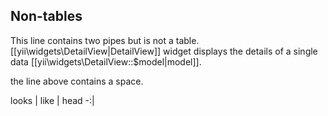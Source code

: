 Non-tables
----------

This line contains two pipes but is not a table. [[yii\widgets\DetailView|DetailView]] widget displays the details of a single data [[yii\widgets\DetailView::$model|model]].
 
the line above contains a space.

looks | like | head
-:| 